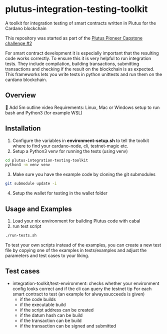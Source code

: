 # plutus-integration-testing-toolkit
A toolkit for integration testing of smart contracts written in Plutus for the Cardano blockchain

This repository was started as part of the [Plutus Pioneer Capstone challenge #2](https://ucarecdn.com/8f27865c-f861-458e-bc97-ad13be9f3633/CardanoSummit2021_PlutusPioneerCapstone.pdf)

For smart contract development it is especially important that the resulting code works correctly. To ensure this it is very helpful to run integration tests.
They include compilation, building transactions, submitting transactions and checking if the result on the blockchain is as expected.
This frameworks lets you write tests in python unittests and run them on the cardano blockchain.

## Overview
:memo: Add 5m outline video
Requirements: Linux, Mac or Windows setup to run bash and Python3 (for example WSL)

## Installation
1. Configure the variables in **environment-setup.sh** to tell the toolkit where to find your cardano-node, cli, testnet-magic etc.
2. Setup a Python3 venv for running the tests (using venv)
```bash
cd plutus-integration-testing-toolkit
python3 -m venv venv
```
3. Make sure you have the example code by cloning the git submodules
```bash
git submodule update -i
```
4. Setup the wallet for testing in the wallet folder 

## Usage and Examples
1. Load your nix environment for building Plutus code with cabal
2. run test script
```bash
./run-tests.sh
```
To test your own scripts instead of the examples, you can create a new test file by copying one of the examples in tests/examples and adjust the parameters and test cases to your liking.

## Test cases
- integration-toolkit/test-environment: checks whether your environment config looks correct and if the cli can query the testnet tip
For each smart contract to test (an example for alwayssucceeds is given)
  - if the code builds
  - if the executable build
  - if the script address can be created
  - if the datum hash can be build
  - if the transaction can be build
  - if the transaction can be signed and submitted
